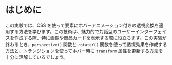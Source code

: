 # はじめに

この実験では、CSS を使って要素にホバーアニメーション付きの透視変換を適用する方法を学びます。この技術は、魅力的で対話型のユーザーインターフェイスを作成する際、特に画像や商品カードを表示する際に役立ちます。この実験が終わるとき、`perspective()` 関数と `rotateY()` 関数を使って透視効果を作成する方法と、トランジションを使ってホバー時に `transform` 属性を更新する方法を十分に理解しているでしょう。
